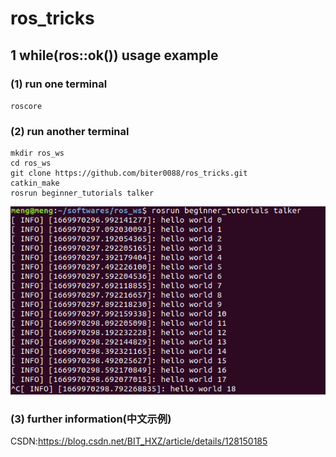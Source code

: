 # ros_tricks
## 1 while(ros::ok()) usage example
### (1) run one terminal
`roscore`
### (2) run another terminal 
```
mkdir ros_ws
cd ros_ws
git clone https://github.com/biter0088/ros_tricks.git
catkin_make
rosrun beginner_tutorials talker
```
<div align=center><img src="./demo/rosok_demo.png" /></div>

### (3) further information(中文示例)
CSDN:https://blog.csdn.net/BIT_HXZ/article/details/128150185
